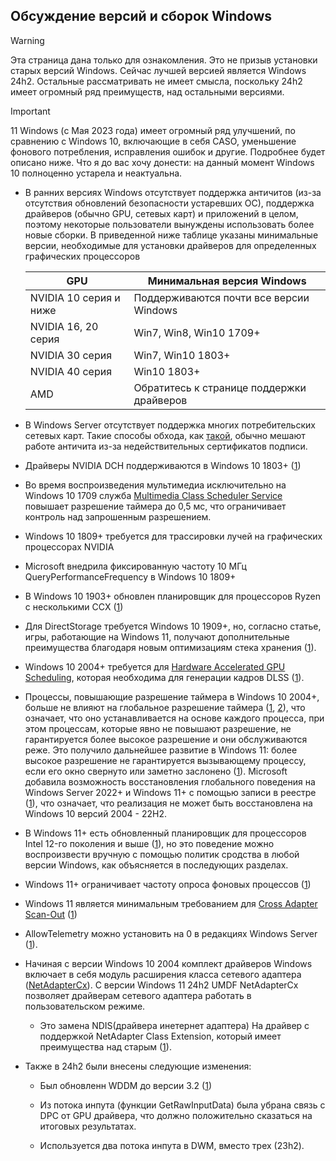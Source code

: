 ## Обсуждение версий и сборок Windows

>[!WARNING]
> Эта страница дана только для ознакомления. Это не призыв установки старых версий Windows. Сейчас лучшей версией является Windows 24h2. Остальные рассматривать не имеет смысла, поскольку 24h2 имеет огромный ряд преимуществ, над остальными версиями.

>[!IMPORTANT]
> 11 Windows (с Мая 2023 года) имеет огромный ряд улучшений, по сравнению с Windows 10, включающие в себя CASO, уменьшение фонового потребления, исправления ошибок и другие. Подробнее будет описано ниже. Что я до вас хочу донести: на данный момент Windows 10 полноценно устарела и неактуальна.

- В ранних версиях Windows отсутствует поддержка античитов (из-за отсутствия обновлений безопасности устаревших ОС), поддержка драйверов (обычно GPU, сетевых карт) и приложений в целом, поэтому некоторые пользователи вынуждены использовать более новые сборки. В приведенной ниже таблице указаны минимальные версии, необходимые для установки драйверов для определенных графических процессоров

    |GPU|Минимальная версия Windows|
    |---|---|
    |NVIDIA 10 серия и ниже|Поддерживаются почти все версии Windows|
    |NVIDIA 16, 20 серия|Win7, Win8, Win10 1709+|
    |NVIDIA 30 серия|Win7, Win10 1803+|
    |NVIDIA 40 серия|Win10 1803+|
    |AMD|Обратитесь к странице поддержки драйверов|

- В Windows Server отсутствует поддержка многих потребительских сетевых карт. Такие способы обхода, как [такой](https://github.com/loopback-kr/Intel-I219-V-for-Windows-Server), обычно мешают работе античита из-за недействительных сертификатов подписи.

- Драйверы NVIDIA DCH поддерживаются в Windows 10 1803+ ([1](https://nvidia.custhelp.com/app/answers/detail/a_id/4777/~/nvidia-dch%2Fstandard-display-drivers-for-windows-10-faq))

- Во время воспроизведения мультимедиа исключительно на Windows 10 1709 служба [Multimedia Class Scheduler Service](https://learn.microsoft.com/en-us/windows/win32/procthread/multimedia-class-scheduler-service) повышает разрешение таймера до 0,5 мс, что ограничивает контроль над запрошенным разрешением.

- Windows 10 1809+ требуется для трассировки лучей на графических процессорах NVIDIA

- Microsoft внедрила фиксированную частоту 10 МГц QueryPerformanceFrequency в Windows 10 1809+

- В Windows 10 1903+ обновлен планировщик для процессоров Ryzen с несколькими CCX ([1](https://i.redd.it/y8nxtm08um331.png))

- Для DirectStorage требуется Windows 10 1909+, но, согласно статье, игры, работающие на Windows 11, получают дополнительные преимущества благодаря новым оптимизациям стека хранения ([1](https://devblogs.microsoft.com/directx/directstorage-developer-preview-now-available)).

- Windows 10 2004+ требуется для [Hardware Accelerated GPU Scheduling](https://devblogs.microsoft.com/directx/hardware-accelerated-gpu-scheduling), которая необходима для генерации кадров DLSS ([1](https://developer.nvidia.com/rtx/streamline/get-started)).

- Процессы, повышающие разрешение таймера в Windows 10 2004+, больше не влияют на глобальное разрешение таймера ([1](https://learn.microsoft.com/en-us/windows/win32/api/timeapi/nf-timeapi-timebeginperiod), [2](https://randomascii.wordpress.com/2020/10/04/windows-timer-resolution-the-great-rule-change)), что означает, что оно устанавливается на основе каждого процесса, при этом процессам, которые явно не повышают разрешение, не гарантируется более высокое разрешение и они обслуживаются реже. Это получило дальнейшее развитие в Windows 11: более высокое разрешение не гарантируется вызывающему процессу, если его окно свернуто или заметно заслонено ([1](https://learn.microsoft.com/en-us/windows/win32/api/timeapi/nf-timeapi-timebeginperiod)). Microsoft добавила возможность восстановления глобального поведения на Windows Server 2022+ и Windows 11+ с помощью записи в реестре ([1](https://randomascii.wordpress.com/2020/10/04/windows-timer-resolution-the-great-rule-change)), что означает, что реализация не может быть восстановлена на Windows 10 версий 2004 - 22H2.

- В Windows 11+ есть обновленный планировщик для процессоров Intel 12-го поколения и выше ([1](https://www.anandtech.com/show/16959/intel-innovation-alder-lake-november-4th/3)), но это поведение можно воспроизвести вручную с помощью политик сродства в любой версии Windows, как объясняется в последующих разделах.

- Windows 11+ ограничивает частоту опроса фоновых процессов ([1](https://blogs.windows.com/windowsdeveloper/2023/05/26/delivering-delightful-performance-for-more-than-one-billion-users-worldwide))

- Windows 11 является минимальным требованием для [Cross Adapter Scan-Out](https://videocardz.com/newz/microsoft-cross-adapter-scan-out-caso-delivers-16-fps-increse-on-laptops-without-dgpu-igpu-mux-switch) ([1](https://devblogs.microsoft.com/directx/optimizing-hybrid-laptop-performance-with-cross-adapter-scan-out-caso))

- AllowTelemetry можно установить на 0 в редакциях Windows Server ([1](https://admx.help/?Category=Windows_10_2016&Policy=Microsoft.Policies.DataCollection::AllowTelemetry)).

- Начиная с версии Windows 10 2004 комплект драйверов Windows включает в себя модуль расширения класса сетевого адаптера ([NetAdapterCx](https://learn.microsoft.com/ru-ru/windows-hardware/drivers/netcx)). С версии  Windows 11 24h2 UMDF NetAdapterCx позволяет драйверам сетевого адаптера работать в пользовательском режиме.
  
    - Это замена NDIS(драйвера инетернет адаптера) На драйвер с поддержкой NetAdapter Class Extension, который имеет преимущества над старым ([1](https://learn.microsoft.com/ru-ru/windows-hardware/drivers/netcx/)).

- Также в 24h2 были внесены следующие изменения:
  
    - Был обновленн WDDM до версии 3.2 ([1](https://learn.microsoft.com/en-us/windows-hardware/drivers/what-s-new-in-driver-development#display-and-graphics-drivers))
      
    - Из потока инпута (функции GetRawInputData) была убрана связь с DPC от GPU драйвера, что должно положительно сказаться на итоговых результатах.

    - Используется два потока инпута в DWM, вместо трех (23h2).
  
